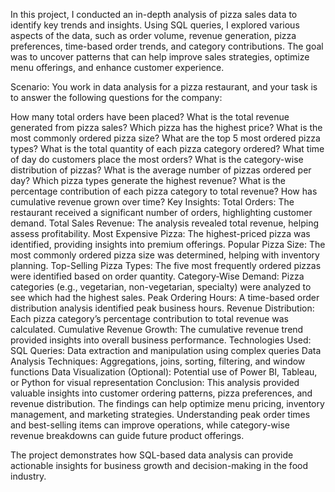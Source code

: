 In this project, I conducted an in-depth analysis of pizza sales data to identify key trends and insights. Using SQL queries, I explored various aspects of the data, such as order volume, revenue generation, pizza preferences, time-based order trends, and category contributions. The goal was to uncover patterns that can help improve sales strategies, optimize menu offerings, and enhance customer experience.

Scenario:
You work in data analysis for a pizza restaurant, and your task is to answer the following questions for the company:

How many total orders have been placed?
What is the total revenue generated from pizza sales?
Which pizza has the highest price?
What is the most commonly ordered pizza size?
What are the top 5 most ordered pizza types?
What is the total quantity of each pizza category ordered?
What time of day do customers place the most orders?
What is the category-wise distribution of pizzas?
What is the average number of pizzas ordered per day?
Which pizza types generate the highest revenue?
What is the percentage contribution of each pizza category to total revenue?
How has cumulative revenue grown over time?
Key Insights:
Total Orders: The restaurant received a significant number of orders, highlighting customer demand.
Total Sales Revenue: The analysis revealed total revenue, helping assess profitability.
Most Expensive Pizza: The highest-priced pizza was identified, providing insights into premium offerings.
Popular Pizza Size: The most commonly ordered pizza size was determined, helping with inventory planning.
Top-Selling Pizza Types: The five most frequently ordered pizzas were identified based on order quantity.
Category-Wise Demand: Pizza categories (e.g., vegetarian, non-vegetarian, specialty) were analyzed to see which had the highest sales.
Peak Ordering Hours: A time-based order distribution analysis identified peak business hours.
Revenue Distribution: Each pizza category’s percentage contribution to total revenue was calculated.
Cumulative Revenue Growth: The cumulative revenue trend provided insights into overall business performance.
Technologies Used:
SQL Queries: Data extraction and manipulation using complex queries
Data Analysis Techniques: Aggregations, joins, sorting, filtering, and window functions
Data Visualization (Optional): Potential use of Power BI, Tableau, or Python for visual representation
Conclusion:
This analysis provided valuable insights into customer ordering patterns, pizza preferences, and revenue distribution. The findings can help optimize menu pricing, inventory management, and marketing strategies. Understanding peak order times and best-selling items can improve operations, while category-wise revenue breakdowns can guide future product offerings.

The project demonstrates how SQL-based data analysis can provide actionable insights for business growth and decision-making in the food industry.

